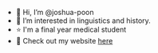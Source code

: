 - 👋 Hi, I’m @joshua-poon
- 👀 I’m interested in linguistics and history.
- ⭐ I'm a final year medical student
- 🎤 Check out my website [here](https://www.poonos.com)

<!---
joshua-poon/joshua-poon is a ✨ special ✨ repository because its `README.md` (this file) appears on your GitHub profile.
You can click the Preview link to take a look at your changes.
--->
